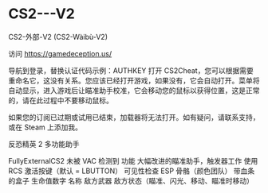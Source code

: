 # CS2---V2
CS2-外部-V2 (CS2-Wàibù-V2)

访问 https://gamedeception.us/

导航到登录，替换认证代码示例：AUTHKEY
打开 CS2Cheat，您可以根据需要重命名它，这没有关系。您应该已经打开游戏，如果没有，它会自动打开。菜单将自动显示，进入游戏后让瞄准助手校准，它会移动您的鼠标以获得位置，这是正常的，请在此过程中不要移动鼠标。

如果您的订阅已过期或试用已结束，加载器将无法打开。如有疑问，请联系支持，或在 Steam 上添加我。

反恐精英 2 多功能助手

FullyExternalCS2 未被 VAC 检测到 功能 大幅改进的瞄准助手，触发器工作 使用 RCS 激活按键（默认 = LBUTTON） 可见性检查 ESP 骨骼（颜色团队） 带血条的盒子 生命值数字 名称 敌方武器 敌方状态（瞄准、闪光、移动、瞄准时移动）
